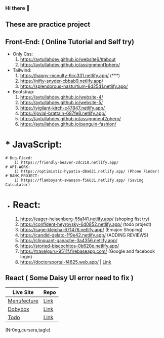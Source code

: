 ### Hi there 👋


## These are practice project 
## Front-End: ( Online Tutorial and Self try)
 * Only Css:
	1) https://aytullahdev.github.io/website6/#about
	2) https://aytullahdev.github.io/assignment1phero/
 * Tailwind:
	1) https://happy-mcnulty-6cc331.netlify.app/ (***)
	2) https://nifty-snyder-cbbab9.netlify.app/
	3) https://splendorous-nasturtium-8d25d1.netlify.app/
 * Bootstrap:
	1) https://aytullahdev.github.io/website-4/
	2) https://aytullahdev.github.io/website-5/
    3) https://vigilant-kirch-c47847.netlify.app/
	4) https://jovial-brattain-687fe8.netlify.app/
	5) https://aytullahdev.github.io/assignment2phero/
	6) https://aytullahdev.github.io/penguin-fashion/
# * JavaScript:
	# Bug-Fiexd:
		1) https://friendly-beaver-2dc210.netlify.app/
	# API-WORK:
		1) https://optimistic-hypatia-d8a621.netlify.app/ (Phone Finder)
	# BANK_PROJECT:
		1) https://flamboyant-swanson-f56631.netlify.app/ (Saving Calculator)
 * # React:
	1) https://eager-heisenberg-55a141.netlify.app/ (shoping fist try)
	2) https://confident-heyrovsky-6d0852.netlify.app/ (todo project)
	3) https://sage-kleicha-671476.netlify.app/ (Emajon Shoping)
	4) https://candid-gelato-1f9e42.netlify.app/ (ADDING REVIEWS)
	5) https://clinquant-ganache-3a4356.netlify.app/
	6) https://storied-biscochitos-0b620e.netlify.app/
	7) https://travelguru-9511f.firebaseapp.com/ (Google and facebook login)
	8) https://doctorsportal-f4625.web.app/ | [Link](https://github.com/aytullahdev/doctorsportals)
## React ( Some Daisy UI error need to fix )

| Live Site            | Repo                                                               |
| -------------------- | ------------------------------------------------------------------ |
|  [Menufecture](https://menufecture-a33d3.web.app/) | [Link](https://github.com/aytullahdev/menufeture)
|  [Dobybox](https://dobybox-dff3a.web.app) | [Link](https://github.com/aytullahdev/dobybox-client)
|  [Todo](https://todospacial.web.app/)	 | [Link](https://github.com/aytullahdev/todoapp_spacial)

(Nr0ng,cursera,tagle)
